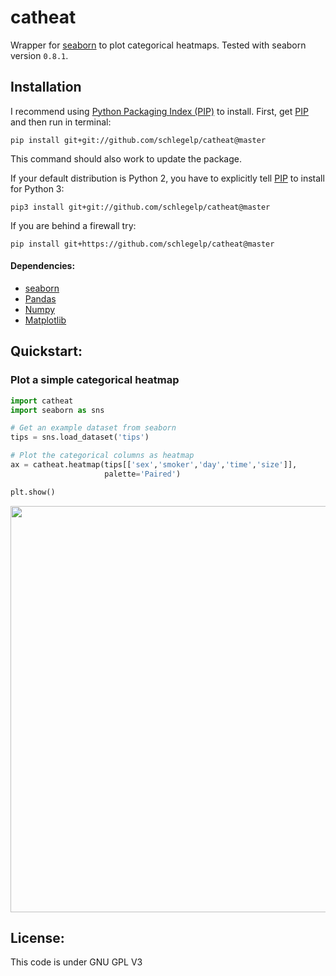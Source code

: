 catheat
=======
Wrapper for [seaborn](http://seaborn.pydata.org) to plot categorical heatmaps. Tested with seaborn version `0.8.1`.

## Installation
I recommend using [Python Packaging Index (PIP)](https://pypi.python.org/pypi) to install.
First, get [PIP](https://pip.pypa.io/en/stable/installing/) and then run in terminal:

`pip install git+git://github.com/schlegelp/catheat@master`

This command should also work to update the package.

If your default distribution is Python 2, you have to explicitly tell [PIP](https://pip.pypa.io/en/stable/installing/) to install for Python 3:

`pip3 install git+git://github.com/schlegelp/catheat@master`

If you are behind a firewall try:

`pip install git+https://github.com/schlegelp/catheat@master`

#### Dependencies:
- [seaborn](http://seaborn.pydata.org)
- [Pandas](http://pandas.pydata.org/)
- [Numpy](http://www.scipy.org)
- [Matplotlib](http://www.matplotlib.org)

## Quickstart:

### Plot a simple categorical heatmap
```python
import catheat
import seaborn as sns

# Get an example dataset from seaborn
tips = sns.load_dataset('tips')

# Plot the categorical columns as heatmap
ax = catheat.heatmap(tips[['sex','smoker','day','time','size']],
                     palette='Paired')

plt.show()

```

<img src="https://user-images.githubusercontent.com/7161148/34643797-af6b040a-f322-11e7-98ad-db562cfa9951.png" width="650">

## License:
This code is under GNU GPL V3
